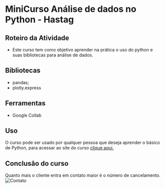
# MiniCurso Análise de dados no Python  - Hastag

## Roteiro da Atividade

- Este curso tem como objetivo aprender na prática o uso do python e suas bibliotecas para análise de dados.

## Bibliotecas

- pandas;
- plotly.express

## Ferramentas

- Google Collab


## Uso

O curso pode ser usado por qualquer pessoa que deseja aprender o básico de Python, para acessar ao site do curso [clique aqui.](https://pages.hashtagtreinamentos.com/minicurso-python-analisededados-obrigado?blog=1n4033rer&video=1x6xbekpr) 


## Conclusão do curso 
Quanto mais o cliente entra em contato maior é o número de cancelamento. 
![Contato](https://github.com/user-attachments/assets/7bed9e76-1b6a-46d7-9106-5e9f284d8778)